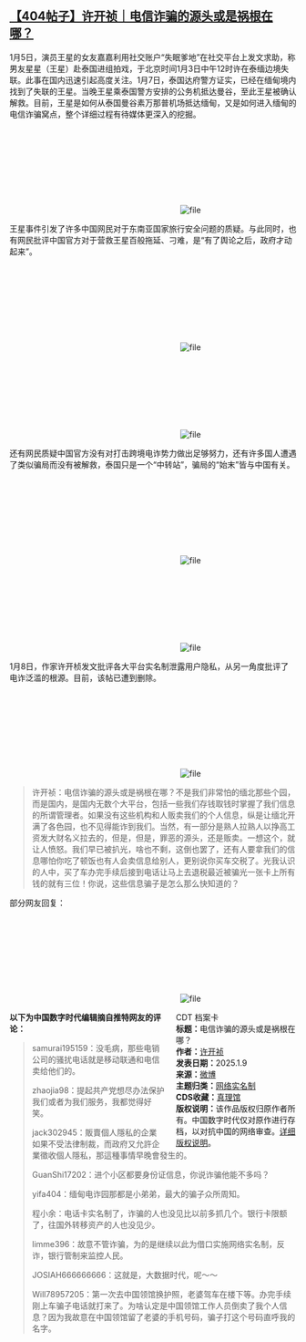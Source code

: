 <!--1736400024000-->
[【404帖子】许开祯｜电信诈骗的源头或是祸根在哪？](https://chinadigitaltimes.net/chinese/714804.html)
------

<p>1月5日，演员王星的女友嘉嘉利用社交账户“失眠爹地”在社交平台上发文求助，称男友星星（王星）赴泰国进组拍戏，于北京时间1月3日中午12时许在泰缅边境失联。此事在国内迅速引起高度关注。1月7日，泰国达府警方证实，已经在缅甸境内找到了失联的王星。当晚王星乘泰国警方安排的公务机抵达曼谷，至此王星被确认解救。目前，王星是如何从泰国曼谷素万那普机场抵达缅甸，又是如何进入缅甸的电信诈骗窝点，整个详细过程有待媒体更深入的挖掘。</p><p><img decoding="async" src="data:image/svg+xml,%3Csvg%20xmlns='http://www.w3.org/2000/svg'%20viewBox='0%200%200%200'%3E%3C/svg%3E" alt="file" data-lazy-src="https://chinadigitaltimes.net/chinese/files/2025/01/image-1736398947302.png"><noscript><img decoding="async" src="https://chinadigitaltimes.net/chinese/files/2025/01/image-1736398947302.png" alt="file"></noscript></p><p>王星事件引发了许多中国网民对于东南亚国家旅行安全问题的质疑。与此同时，也有网民批评中国官方对于营救王星百般拖延、刁难，是“有了舆论之后，政府才动起来”。</p><p><img decoding="async" src="data:image/svg+xml,%3Csvg%20xmlns='http://www.w3.org/2000/svg'%20viewBox='0%200%200%200'%3E%3C/svg%3E" alt="file" data-lazy-src="https://chinadigitaltimes.net/chinese/files/2025/01/image-1736352041495.png"><noscript><img decoding="async" src="https://chinadigitaltimes.net/chinese/files/2025/01/image-1736352041495.png" alt="file"></noscript><br><img decoding="async" src="data:image/svg+xml,%3Csvg%20xmlns='http://www.w3.org/2000/svg'%20viewBox='0%200%200%200'%3E%3C/svg%3E" alt="file" data-lazy-src="https://chinadigitaltimes.net/chinese/files/2025/01/image-1736396585177.png"><noscript><img decoding="async" src="https://chinadigitaltimes.net/chinese/files/2025/01/image-1736396585177.png" alt="file"></noscript></p><p>还有网民质疑中国官方没有对打击跨境电诈势力做出足够努力，还有许多国人遭遇了类似骗局而没有被解救，泰国只是一个“中转站”，骗局的“始末”皆与中国有关。</p><p><img decoding="async" src="data:image/svg+xml,%3Csvg%20xmlns='http://www.w3.org/2000/svg'%20viewBox='0%200%200%200'%3E%3C/svg%3E" alt="file" data-lazy-src="https://chinadigitaltimes.net/chinese/files/2025/01/image-1736397778350.png"><noscript><img decoding="async" src="https://chinadigitaltimes.net/chinese/files/2025/01/image-1736397778350.png" alt="file"></noscript><br><img decoding="async" src="data:image/svg+xml,%3Csvg%20xmlns='http://www.w3.org/2000/svg'%20viewBox='0%200%200%200'%3E%3C/svg%3E" alt="file" data-lazy-src="https://chinadigitaltimes.net/chinese/files/2025/01/image-1736397818059.png"><noscript><img decoding="async" src="https://chinadigitaltimes.net/chinese/files/2025/01/image-1736397818059.png" alt="file"></noscript></p><p>1月8日，作家许开桢发文批评各大平台实名制泄露用户隐私，从另一角度批评了电诈泛滥的根源。目前，该帖已遭到删除。</p><p><img decoding="async" src="data:image/svg+xml,%3Csvg%20xmlns='http://www.w3.org/2000/svg'%20viewBox='0%200%200%200'%3E%3C/svg%3E" alt="file" data-lazy-src="https://chinadigitaltimes.net/chinese/files/2025/01/image-1736351234125.png"><noscript><img decoding="async" src="https://chinadigitaltimes.net/chinese/files/2025/01/image-1736351234125.png" alt="file"></noscript></p><blockquote><p>许开祯：电信诈骗的源头或是祸根在哪？不是我们非常怕的缅北那些个园，而是国内，是国内无数个大平台，包括一些我们存钱取钱时掌握了我们信息的所谓管理者。如果没有这些机构和人贩卖我们的个人信息，纵是让缅北开满了各色园，也不见得能诈到我们。当然，有一部分是熟人拉熟人以挣高工资发大财名义拉去的，但是，但是，罪恶的源头，还是贩卖。一想这个，就让人愤怒。我们早已被扒光，啥也不剩，这倒也罢了，还有人要拿我们的信息哪怕你吃了顿饭也有人会卖信息给别人，更别说你买车交税了。光我认识的人中，买了车办完手续后接到电话让马上去退税最近被骗光一张卡上所有钱的就有三位！你说，这些信息骗子是怎么那么快知道的？</p></blockquote><p>部分网友回复：</p><p><img decoding="async" src="data:image/svg+xml,%3Csvg%20xmlns='http://www.w3.org/2000/svg'%20viewBox='0%200%200%200'%3E%3C/svg%3E" alt="file" data-lazy-src="https://chinadigitaltimes.net/chinese/files/2025/01/image-1736399204659.png"><noscript><img decoding="async" src="https://chinadigitaltimes.net/chinese/files/2025/01/image-1736399204659.png" alt="file"></noscript></p><div style="width:42%;float:right;padding-left:20px;"><div class="su-spoiler su-spoiler-style-fancy su-spoiler-icon-chevron-circle" data-scroll-offset="0" data-anchor-in-url="no"><div class="su-spoiler-title" tabindex="0" role="button"><span class="su-spoiler-icon"></span>CDT 档案卡</div><div class="su-spoiler-content su-u-clearfix su-u-trim"><strong>标题：</strong>电信诈骗的源头或是祸根在哪？<br><strong>作者：</strong><a href="https://chinadigitaltimes.net/space/许开祯" target="_blank">许开祯</a><br><strong>发表日期：</strong>2025.1.9<br><strong>来源：</strong><a href="" target="_blank">微博</a><br><strong>主题归类：</strong><a href="https://chinadigitaltimes.net/space/网络实名制" target="_blank">网络实名制</a><br><strong>CDS收藏：</strong><a href="https://chinadigitaltimes.net/space/%E7%9C%9F%E7%90%86%E9%A6%86" target="_blank" rel="noopener">真理馆</a><br><strong>版权说明：</strong>该作品版权归原作者所有。中国数字时代仅对原作进行存档，以对抗中国的网络审查。<a href="https://chinadigitaltimes.net/chinese/copyright">详细版权说明</a>。</div></div></div><p><strong>以下为中国数字时代编辑摘自推特网友的评论：</strong></p><blockquote><p>samurai195159：没毛病，那些电销公司的骚扰电话就是移动联通和电信卖给他们的。</p><p>zhaojia98：提起共产党想尽办法保护我们或者为我们服务，我都觉得好笑。</p><p>jack302945：販賣個人隱私的企業如果不受法律制裁，而政府又允許企業徵收個人隱私，那這種事情早晚會發生的。</p><p>GuanShi17202：进个小区都要身份证信息，你说诈骗他能不多吗？</p><p>yifa404：缅甸电诈园那都是小弟弟，最大的骗子众所周知。</p><p>程小余：电话卡实名制了，诈骗的人也没见比以前多抓几个。银行卡限额了，往国外转移资产的人也没见少。</p><p>limme396：故意不管诈骗，为的是继续以此为借口实施网络实名制，反诈，银行管制来监控人民。</p><p>JOSIAH666666666：这就是，大数据时代，呢～～</p><p>Will78957205：第一次去中国领馆换护照，老婆驾车在楼下等。办完手续刚上车骗子电话就打来了。为啥认定是中国领馆工作人员倒卖了我个人信息？因为我故意在中国领馆留了老婆的手机号码，骗子打这个号码直呼我的名字。</p></blockquote><div class="addtoany_share_save_container addtoany_content addtoany_content_bottom"><div class="a2a_kit a2a_kit_size_32 addtoany_list" data-a2a-url="https://chinadigitaltimes.net/chinese/714804.html" data-a2a-title="【404帖子】许开祯｜电信诈骗的源头或是祸根在哪？"><a class="a2a_button_facebook" href="https://www.addtoany.com/add_to/facebook?linkurl=https%3A%2F%2Fchinadigitaltimes.net%2Fchinese%2F714804.html&amp;linkname=%E3%80%90404%E5%B8%96%E5%AD%90%E3%80%91%E8%AE%B8%E5%BC%80%E7%A5%AF%EF%BD%9C%E7%94%B5%E4%BF%A1%E8%AF%88%E9%AA%97%E7%9A%84%E6%BA%90%E5%A4%B4%E6%88%96%E6%98%AF%E7%A5%B8%E6%A0%B9%E5%9C%A8%E5%93%AA%EF%BC%9F" title="Facebook" rel="nofollow noopener" target="_blank"></a><a class="a2a_button_twitter" href="https://www.addtoany.com/add_to/twitter?linkurl=https%3A%2F%2Fchinadigitaltimes.net%2Fchinese%2F714804.html&amp;linkname=%E3%80%90404%E5%B8%96%E5%AD%90%E3%80%91%E8%AE%B8%E5%BC%80%E7%A5%AF%EF%BD%9C%E7%94%B5%E4%BF%A1%E8%AF%88%E9%AA%97%E7%9A%84%E6%BA%90%E5%A4%B4%E6%88%96%E6%98%AF%E7%A5%B8%E6%A0%B9%E5%9C%A8%E5%93%AA%EF%BC%9F" title="Twitter" rel="nofollow noopener" target="_blank"></a><a class="a2a_button_telegram" href="https://www.addtoany.com/add_to/telegram?linkurl=https%3A%2F%2Fchinadigitaltimes.net%2Fchinese%2F714804.html&amp;linkname=%E3%80%90404%E5%B8%96%E5%AD%90%E3%80%91%E8%AE%B8%E5%BC%80%E7%A5%AF%EF%BD%9C%E7%94%B5%E4%BF%A1%E8%AF%88%E9%AA%97%E7%9A%84%E6%BA%90%E5%A4%B4%E6%88%96%E6%98%AF%E7%A5%B8%E6%A0%B9%E5%9C%A8%E5%93%AA%EF%BC%9F" title="Telegram" rel="nofollow noopener" target="_blank"></a><a class="a2a_button_reddit" href="https://www.addtoany.com/add_to/reddit?linkurl=https%3A%2F%2Fchinadigitaltimes.net%2Fchinese%2F714804.html&amp;linkname=%E3%80%90404%E5%B8%96%E5%AD%90%E3%80%91%E8%AE%B8%E5%BC%80%E7%A5%AF%EF%BD%9C%E7%94%B5%E4%BF%A1%E8%AF%88%E9%AA%97%E7%9A%84%E6%BA%90%E5%A4%B4%E6%88%96%E6%98%AF%E7%A5%B8%E6%A0%B9%E5%9C%A8%E5%93%AA%EF%BC%9F" title="Reddit" rel="nofollow noopener" target="_blank"></a><a class="a2a_button_whatsapp" href="https://www.addtoany.com/add_to/whatsapp?linkurl=https%3A%2F%2Fchinadigitaltimes.net%2Fchinese%2F714804.html&amp;linkname=%E3%80%90404%E5%B8%96%E5%AD%90%E3%80%91%E8%AE%B8%E5%BC%80%E7%A5%AF%EF%BD%9C%E7%94%B5%E4%BF%A1%E8%AF%88%E9%AA%97%E7%9A%84%E6%BA%90%E5%A4%B4%E6%88%96%E6%98%AF%E7%A5%B8%E6%A0%B9%E5%9C%A8%E5%93%AA%EF%BC%9F" title="WhatsApp" rel="nofollow noopener" target="_blank"></a><a class="a2a_button_email" href="https://www.addtoany.com/add_to/email?linkurl=https%3A%2F%2Fchinadigitaltimes.net%2Fchinese%2F714804.html&amp;linkname=%E3%80%90404%E5%B8%96%E5%AD%90%E3%80%91%E8%AE%B8%E5%BC%80%E7%A5%AF%EF%BD%9C%E7%94%B5%E4%BF%A1%E8%AF%88%E9%AA%97%E7%9A%84%E6%BA%90%E5%A4%B4%E6%88%96%E6%98%AF%E7%A5%B8%E6%A0%B9%E5%9C%A8%E5%93%AA%EF%BC%9F" title="Email" rel="nofollow noopener" target="_blank"></a><a class="a2a_button_copy_link" href="https://www.addtoany.com/add_to/copy_link?linkurl=https%3A%2F%2Fchinadigitaltimes.net%2Fchinese%2F714804.html&amp;linkname=%E3%80%90404%E5%B8%96%E5%AD%90%E3%80%91%E8%AE%B8%E5%BC%80%E7%A5%AF%EF%BD%9C%E7%94%B5%E4%BF%A1%E8%AF%88%E9%AA%97%E7%9A%84%E6%BA%90%E5%A4%B4%E6%88%96%E6%98%AF%E7%A5%B8%E6%A0%B9%E5%9C%A8%E5%93%AA%EF%BC%9F" title="Copy Link" rel="nofollow noopener" target="_blank"></a><a class="a2a_dd addtoany_share_save addtoany_share" href="https://www.addtoany.com/share"></a></div></div>
